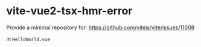 # vite-vue2-tsx-hmr-error

Provide a minimal repository for: https://github.com/vitejs/vite/issues/11008

in `HelloWorld.vue`